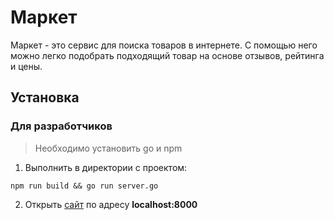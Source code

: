 # Маркет

Маркет - это сервис для поиска товаров в интернете. С помощью него можно легко подобрать подходящий товар на основе отзывов, рейтинга и цены.

## Установка

### Для разработчиков

> Необходимо установить go и npm

1. Выполнить в директории с проектом:

`npm run build && go run server.go`

2. Открыть [сайт](localhost:8000) по адресу **localhost:8000**
